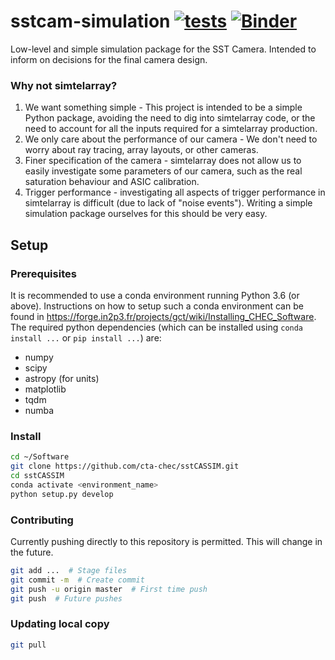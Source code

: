 # sstcam-simulation [![tests](https://github.com/sstcam/sstcam-simulation/workflows/tests/badge.svg)](https://github.com/sstcam/sstcam-simulation/actions?query=workflow%3Atests) [![Binder](https://mybinder.org/badge_logo.svg)](https://mybinder.org/v2/gh/sstcam/sstcam-simulation/master)

Low-level and simple simulation package for the SST Camera. Intended to inform on decisions for the final camera design.

### Why not simtelarray?
1. We want something simple - This project is intended to be a simple Python package, avoiding the need to dig into simtelarray code, or the need to account for all the inputs required for a simtelarray production.
2. We only care about the performance of our camera -  We don't need to worry about ray tracing, array layouts, or other cameras. 
3. Finer specification of the camera - simtelarray does not allow us to easily investigate some parameters of our camera, such as the real saturation behaviour and ASIC calibration.
4. Trigger performance - investigating all aspects of trigger performance in simtelarray is difficult (due to lack of "noise events"). Writing a simple simulation package ourselves for this should be very easy.

## Setup

### Prerequisites
It is recommended to use a conda environment running Python 3.6 (or above).
Instructions on how to setup such a conda environment can be found in
https://forge.in2p3.fr/projects/gct/wiki/Installing_CHEC_Software. The
required python dependencies (which can be installed using
`conda install ...` or `pip install ...`) are:
* numpy
* scipy
* astropy (for units)
* matplotlib
* tqdm
* numba

### Install
```bash
cd ~/Software
git clone https://github.com/cta-chec/sstCASSIM.git
cd sstCASSIM
conda activate <environment_name>
python setup.py develop
```

### Contributing
Currently pushing directly to this repository is permitted. This will change 
in the future.
```bash
git add ...  # Stage files
git commit -m  # Create commit
git push -u origin master  # First time push
git push  # Future pushes
```

### Updating local copy
```bash
git pull
```
